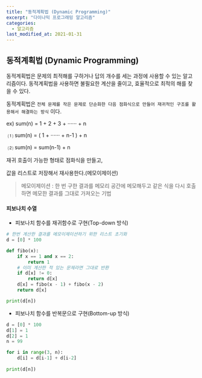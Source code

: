 ```yaml
---
title: "동적계획법 (Dynamic Programming)"
excerpt: "다이나믹 프로그래밍 알고리즘"
categories:
  - 알고리즘
last_modified_at: 2021-01-31
---
```


## 동적계획법 (Dynamic Programming)

동적계획법은 문제의 최적해를 구하거나 답의 개수를 세는 과정에 사용할 수 있는 알고리즘이다. 동적계획법을 사용하면 불필요한 계산을 줄이고, 효율적으로 최적의 해를 찾을 수 있다.

동적계획법은 `전체 문제를 작은 문제로 단순화한 다음 점화식으로 만들어 재귀적인 구조를 활용해서 해결하는 방식` 이다.

ex) sum(n) = 1 + 2 + 3 + ······ + n

​	⑴ sum(n) = ( 1 + ······ + n-1 ) + n

​	⑵ sum(n) = sum(n-1) + n

재귀 호출이 가능한 형태로 점화식을 만들고,

값을 리스트로 저장해서 재사용한다.(메모이제이션)

> 메모이제이션 : 한 번 구한 결과를 메모리 공간에 메모해두고 같은 식을 다시 호출하면 메모한 결과를 그대로 가져오는 기법



#### 피보나치 수열

- 피보나치 함수를 재귀함수로 구현(Top-down 방식)

```python
# 한번 계산한 결과를 메모이제이션하기 위한 리스트 초기화
d = [0] * 100

def fibo(x):
    if x == 1 and x == 2:
        return 1
    # 이미 계산한 적 있는 문제라면 그대로 반환
    if d[x] != 0:
        return d[x]
    d[x] = fibo(x - 1) + fibo(x - 2)
    return d[x]

print(d[n])
```

- 피보나치 함수를 반복문으로 구현(Bottom-up 방식)

```python
d = [0] * 100
d[1] = 1
d[2] = 1
n = 99

for i in range(3, n):
    d[i] = d[i-1] + d[i-2]
    
print(d[n])
```

